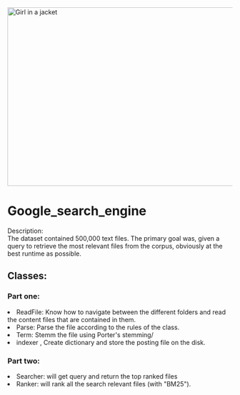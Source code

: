 <img src="https://camo.githubusercontent.com/986e49d0a45caf3059c8c6d563f042594c03fd7125dad287b2c6cf2c84dfd898/68747470733a2f2f63646e2e736561726368656e67696e656a6f75726e616c2e636f6d2f77702d636f6e74656e742f75706c6f6164732f323031382f31302f31342d47726561742d5365617263682d456e67696e65732d596f752d43616e2d5573652d496e73746561642d6f662d476f6f676c652d373630783430302e706e67" alt="Girl in a jacket" width="700" height="400">

<h1> Google_search_engine </h1>
Description: <br>
The dataset contained 500,000 text files. The primary goal was, given a query to retrieve the most relevant files from the corpus, obviously at the best runtime as possible. 

<h2> Classes: </h2>
<ui>
  <h3> Part one: </h3>
  <ui>
    <li>ReadFile: Know how to navigate between the different folders and read the content files that are contained in them.</li>
    <li>Parse: Parse the file according to the rules of the class.</li>
    <li>Term: Stemm the file using Porter's stemming/</li>
    <li>indexer , Create dictionary and store the posting file on the disk.</li>
  </ui>
  <h3> Part two: </h3>
  <ui>
    <li>Searcher: will get query and return the top ranked files</li>
    <li>Ranker: will rank all the search relevant files (with "BM25").</li>
  </ui>
</ui>
